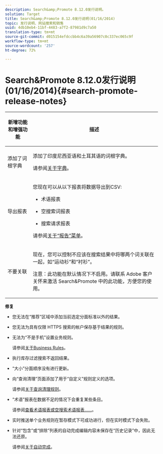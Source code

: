 ```yaml
---
description: Search&amp;Promote 8.12.0发行说明。
solution: Target
title: Search&amp;Promote 8.12.0发行说明(01/16/2014)
topic: 发行说明、网站搜索和销售
uuid: 4db10eb4-11bf-4483-a7f2-87981d9c7a50
translation-type: tm+mt
source-git-commit: d015154efdccbb4c6a39a56907c0c337ec065c9f
workflow-type: tm+mt
source-wordcount: '257'
ht-degree: 72%

---
```



# Search&amp;Promote 8.12.0发行说明(01/16/2014){#search-promote-release-notes}

<table> 
 <thead> 
  <tr> 
   <th colname="col1" class="entry"> <p>新增功能和增强功能 </p> </th> 
   <th colname="col2" class="entry"> <p>描述 </p> </th> 
  </tr> 
 </thead>
 <tbody> 
  <tr> 
   <td colname="col1"> <p>添加了词根字典 </p> </td> 
   <td colname="col2"> <p> </p> <p> 添加了印度尼西亚语和土耳其语的词根字典。 </p> <p>请参阅<a href="../c-about-linguistics-menu/c-about-dictionaries.md#concept_B8028B71EC8144669614C64578EDB034" format="dita" scope="local">关于字典</a>。 </p> </td> 
  </tr> 
  <tr> 
   <td colname="col1"> <p>导出报表 </p> </td> 
   <td colname="col2"> <p> 
     <!--3683368-->您现在可以从以下报表将数据导出到CSV: 
     <ul id="ul_93B619DBB3444F64BD6D7F9E969AB1E1"> 
      <li id="li_96DDE1A196834845A0FA319903C5934B"> <p>术语报表 </p> </li> 
      <li id="li_4F1A19DE98C84F8CAD963EEA2B38ED7A"> <p>空搜索词报表 </p> </li> 
      <li id="li_A7716C62C4D44CD69D411C3FEE246D96"> <p>搜索请求报表 </p> </li> 
     </ul> </p> <p>请参阅<a href="../c-about-reports-menu/c-about-reports-menu.md#concept_5F901459C7AB461BAB30B305957EB00C" format="dita" scope="local">关于“报告”菜单</a>。 </p> </td> 
  </tr> 
  <tr> 
   <td colname="col1"> <p>不要关联 </p> </td> 
   <td colname="col2"> <p>现在，您可以控制不应该在搜索结果中将哪两个词关联在一起，如“运动衫”和“衬衫”。 </p> <p> <p>注意：此功能在默认情况下不启用。请联系 Adobe 客户关怀来激活 Search&amp;Promote 中的此功能，方便您的使用。 </p> </p> </td> 
  </tr> 
 </tbody> 
</table>

**修复**

* 您无法在“推荐”区域中添加当前选定分面标准以外的结果。
* 您无法为具有仅限 HTTPS 搜索的帐户保存基于结果的规则。
* 无法为“不是手机”设置业务规则。

   请参阅[关于Business Rules](../c-about-rules-menu/c-about-business-rules.md#concept_2A93D76216754D3D8412CDEA00BD26BD)。

* 执行库存过滤搜索不返回结果。
* “大小”分面顺序没有进行更新。
* 向“查询清理”页面添加了用于“自定义”规则定义的选项。

   请参阅[关于查询清理规则](../c-about-rules-menu/c-about-query-cleaning-rules.md#concept_17F3CDDC3C8A4128AF092A82B777B86C)。

* “术语”报表在数据不足的情况下会重复某些条目。

   请参阅[查看术语报表或空搜索术语报表……](../c-about-reports-menu/c-about-reports-menu.md#task_53B7ED1582DD4B0E8376546A7AFC789A)。

* 实时推送单个业务规则在暂存模式下可成功进行，但在实时模式下会失败。
* 针对“包含”或“排除”列表的自动完成编辑内容未保存在“历史记录”中，因此无法还原。

   请参阅[关于自动完成](../c-about-auto-complete.md#concept_093A9CD754864BA79B456FE4BEB64578)。

